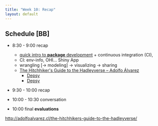 ```yaml
---
title: "Week 10: Recap"
layout: default
---
```


## Schedule [BB]

- 8:30 - 9:00 recap

  - [quick intro to **package** development](../wk07_package.html) + continuous integration (CI), 
  - CI: env-info, OHI... Shiny App
  - wrangling [-> modeling] -> visualizing -> sharing
  - [The Hitchhiker's Guide to the Hadleyverse – Adolfo Álvarez](http://adolfoalvarez.cl/the-hitchhikers-guide-to-the-hadleyverse/)
    - [Depsy](http://depsy.org/package/r/lubridate)
    - [Depsy](http://depsy.org/person/329894)

- 9:30 - 10:00 recap

- 10:00 - 10:30 conversation

- 10:00 final **evaluations**
  
http://adolfoalvarez.cl/the-hitchhikers-guide-to-the-hadleyverse/